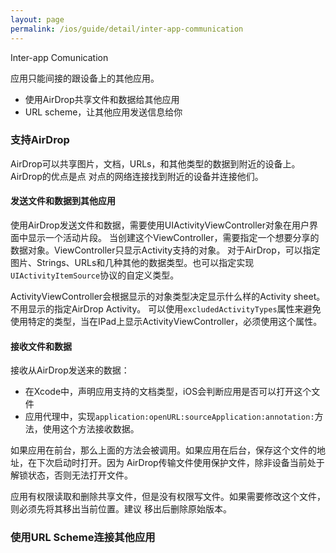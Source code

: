 ```yaml
---
layout: page
permalink: /ios/guide/detail/inter-app-communication
---
```


Inter-app Comunication

应用只能间接的跟设备上的其他应用。

* 使用AirDrop共享文件和数据给其他应用
* URL scheme，让其他应用发送信息给你

### 支持AirDrop
AirDrop可以共享图片，文档，URLs，和其他类型的数据到附近的设备上。AirDrop的优点是点
对点的网络连接找到附近的设备并连接他们。

#### 发送文件和数据到其他应用
使用AirDrop发送文件和数据，需要使用UIActivityViewController对象在用户界面中显示一个活动片段。
当创建这个ViewController，需要指定一个想要分享的数据对象。ViewController只显示Activity支持的对象。
对于AirDrop，可以指定图片、Strings、URLs和几种其他的数据类型。也可以指定实现`UIActivityItemSource`协议的自定义类型。

ActivityViewController会根据显示的对象类型决定显示什么样的Activity sheet。不用显示的指定AirDrop Activity。
可以使用`excludedActivityTypes`属性来避免使用特定的类型，当在IPad上显示ActivityViewController，必须使用这个属性。

#### 接收文件和数据
接收从AirDrop发送来的数据：
* 在Xcode中，声明应用支持的文档类型，iOS会判断应用是否可以打开这个文件
* 应用代理中，实现`application:openURL:sourceApplication:annotation:`方法，使用这个方法接收数据。

如果应用在前台，那么上面的方法会被调用。如果应用在后台，保存这个文件的地址，在下次启动时打开。因为
AirDrop传输文件使用保护文件，除非设备当前处于解锁状态，否则无法打开文件。

应用有权限读取和删除共享文件，但是没有权限写文件。如果需要修改这个文件，则必须先将其移出当前位置。建议
移出后删除原始版本。

### 使用URL Scheme连接其他应用
